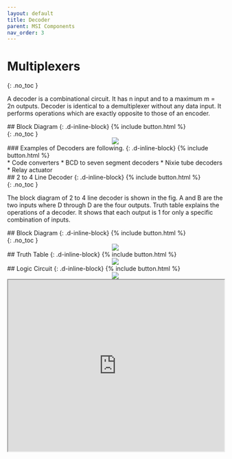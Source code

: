 ```yaml
---
layout: default
title: Decoder
parent: MSI Components
nav_order: 3
---
```


# Multiplexers
{: .no_toc }

A decoder is a combinational circuit. 
It has n input and to a maximum m = 2n outputs. 
Decoder is identical to a demultiplexer without any data input. 
It performs operations which are exactly opposite to those of an encoder.


<div class="main-sub-heading" markdown="1">
## Block Diagram
{: .d-inline-block}
{% include button.html %}
</div>
{: .no_toc }

<div style="text-align:center"><img src="../../assets/images/decoder_blockdiagram.jpg" /></div>

<div class="main-sub-heading" markdown="1">
### Examples of Decoders are following.
{: .d-inline-block}
{% include button.html %}
</div>   
* Code converters
* BCD to seven segment decoders
* Nixie tube decoders
* Relay actuator

<div class="main-sub-heading" markdown="1">
## 2 to 4 Line Decoder
{: .d-inline-block}
{% include button.html %}
</div>  
{: .no_toc }

The block diagram of 2 to 4 line decoder is shown in the fig. 
A and B are the two inputs where D through D are the four outputs. 
Truth table explains the operations of a decoder. 
It shows that each output is 1 for only a specific combination of inputs.

<div class="main-sub-heading" markdown="1">
## Block Diagram
{: .d-inline-block}
{% include button.html %}
</div>
{: .no_toc }

<div style="text-align:center"><img src="../../assets/images/two_fourdecoder_blockdiagram.jpg" /></div>

<div class="main-sub-heading" markdown="1">
## Truth Table
{: .d-inline-block}
{% include button.html %}
</div>

<div style="text-align:center"><img src="../../assets/images/two_fourdecoder_truthtable.jpg" /></div>

<div class="main-sub-heading" markdown="1">
## Logic Circuit
{: .d-inline-block}
{% include button.html %}
</div>
<div style="text-align:center"><img src="../../assets/images/two_fourdecoder_logiccircuit.jpg" /></div>


<iframe width="100%" height="400px" src="https://circuitverse.org/simulator/embed/763" id="projectPreview" scrolling="no" webkitAllowFullScreen mozAllowFullScreen allowFullScreen> </iframe>
